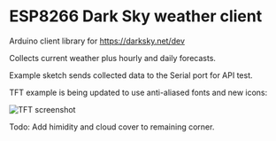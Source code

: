 # ESP8266 Dark Sky weather client

Arduino client library for https://darksky.net/dev

Collects current weather plus hourly and daily forecasts.

Example sketch sends collected data to the Serial port for API test.

TFT example is being updated to use anti-aliased fonts and new icons:

![TFT screenshot](https://i.imgur.com/CjdKTlX.png)

Todo:
Add himidity and cloud cover to remaining corner.


